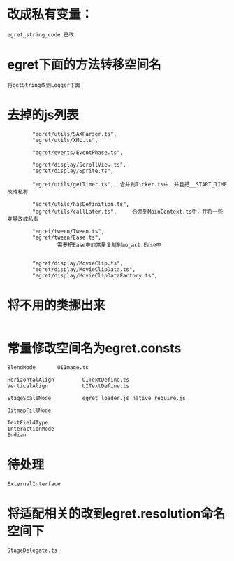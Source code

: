 
# 改成私有变量：

```
egret_string_code 已改
```

# egret下面的方法转移空间名
```
将getString改到Logger下面

```

# 去掉的js列表
```
        "egret/utils/SAXParser.ts",
        "egret/utils/XML.ts",

        "egret/events/EventPhase.ts",

        "egret/display/ScrollView.ts",
        "egret/display/Sprite.ts",

        "egret/utils/getTimer.ts",  合并到Ticker.ts中，并且把__START_TIME改成私有

        "egret/utils/hasDefinition.ts",
        "egret/utils/callLater.ts",     合并到MainContext.ts中，并将一些变量改成私有

        "egret/tween/Tween.ts",
        "egret/tween/Ease.ts",
                需要把Ease中的常量复制到mo_act.Ease中


        "egret/display/MovieClip.ts",
        "egret/display/MovieClipData.ts",
        "egret/display/MovieClipDataFactory.ts",
```

# 将不用的类挪出来

```
```

# 常量修改空间名为egret.consts

```
BlendMode       UIImage.ts

HorizontalAlign         UITextDefine.ts
VerticalAlign           UITextDefine.ts

StageScaleMode          egret_loader.js native_require.js

BitmapFillMode

TextFieldType
InteractionMode
Endian
```


# 待处理
```
ExternalInterface
```

# 将适配相关的改到egret.resolution命名空间下

```
StageDelegate.ts
```